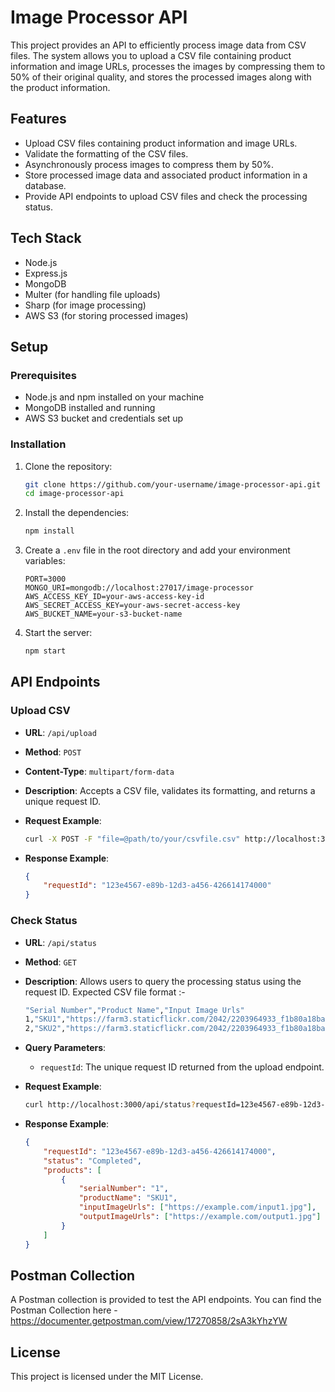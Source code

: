 # Image Processor API

This project provides an API to efficiently process image data from CSV files. The system allows you to upload a CSV file containing product information and image URLs, processes the images by compressing them to 50% of their original quality, and stores the processed images along with the product information.

## Features

- Upload CSV files containing product information and image URLs.
- Validate the formatting of the CSV files.
- Asynchronously process images to compress them by 50%.
- Store processed image data and associated product information in a database.
- Provide API endpoints to upload CSV files and check the processing status.

## Tech Stack

- Node.js
- Express.js
- MongoDB
- Multer (for handling file uploads)
- Sharp (for image processing)
- AWS S3 (for storing processed images)

## Setup

### Prerequisites

- Node.js and npm installed on your machine
- MongoDB installed and running
- AWS S3 bucket and credentials set up

### Installation

1. Clone the repository:

    ```bash
    git clone https://github.com/your-username/image-processor-api.git
    cd image-processor-api
    ```

2. Install the dependencies:

    ```bash
    npm install
    ```

3. Create a `.env` file in the root directory and add your environment variables:

    ```env
    PORT=3000
    MONGO_URI=mongodb://localhost:27017/image-processor
    AWS_ACCESS_KEY_ID=your-aws-access-key-id
    AWS_SECRET_ACCESS_KEY=your-aws-secret-access-key
    AWS_BUCKET_NAME=your-s3-bucket-name
    ```

4. Start the server:

    ```bash
    npm start
    ```

## API Endpoints

### Upload CSV

- **URL**: `/api/upload`
- **Method**: `POST`
- **Content-Type**: `multipart/form-data`
- **Description**: Accepts a CSV file, validates its formatting, and returns a unique request ID.
- **Request Example**:

    ```bash
    curl -X POST -F "file=@path/to/your/csvfile.csv" http://localhost:3000/api/upload
    ```

- **Response Example**:

    ```json
    {
        "requestId": "123e4567-e89b-12d3-a456-426614174000"
    }
    ```

### Check Status

- **URL**: `/api/status`
- **Method**: `GET`
- **Description**: Allows users to query the processing status using the request ID. Expected CSV file format :-

    ``` bash
    "Serial Number","Product Name","Input Image Urls"
    1,"SKU1","https://farm3.staticflickr.com/2042/2203964933_f1b80a18ba.jpg,https://farm3.staticflickr.com/2042/2203964933_f1b80a18ba.jpg,https://farm3.staticflickr.com/2042/2203964933_f1b80a18ba.jpg"
    2,"SKU2","https://farm3.staticflickr.com/2042/2203964933_f1b80a18ba.jpg,https://farm3.staticflickr.com/2042/2203964933_f1b80a18ba.jpg"
    ```
- **Query Parameters**:
    - `requestId`: The unique request ID returned from the upload endpoint.
- **Request Example**:

    ```bash
    curl http://localhost:3000/api/status?requestId=123e4567-e89b-12d3-a456-426614174000
    ```

- **Response Example**:

    ```json
    {
        "requestId": "123e4567-e89b-12d3-a456-426614174000",
        "status": "Completed",
        "products": [
            {
                "serialNumber": "1",
                "productName": "SKU1",
                "inputImageUrls": ["https://example.com/input1.jpg"],
                "outputImageUrls": ["https://example.com/output1.jpg"]
            }
        ]
    }
    ```
## Postman Collection

A Postman collection is provided to test the API endpoints. You can find the Postman Collection here - https://documenter.getpostman.com/view/17270858/2sA3kYhzYW
## License

This project is licensed under the MIT License.    
